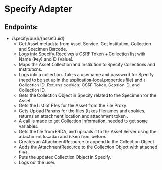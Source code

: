 # Specify Adapter

## Endpoints:

- /specify/push/{assetGuid}
  - Get Asset metadata from Asset Service. Get Institution, Collection and Specimen Barcode.
  - Logs into Specify. Receives a CSRF Token + Collection list with Name (Key) and ID (Value).
  - Maps the Asset Collection and Institution to Specify Collections and Institutions.
  - Logs into a collection. Takes a username and password for Specify (need to be set up in the application-local.properties file) and a Collection ID. Returns cookies: CSRF Token, Session ID, and Collection ID.
  - Gets the Collection Object in Specify related to the Specimen for the Asset. 
  - Gets the List of Files for the Asset from the File Proxy. 
  - Gets Upload Params for the files (takes filenames and cookies, returns an attachment location and attachment token).
  - A call is made to get Collection Information, needed to get some variables.
  - Gets the file from ERDA, and uploads it to the Asset Server using the attachment location and token from before. 
  - Creates an AttachmentResource to append to the Collection Object.
  - Adds the AttachmentResource to the Collection Object with attached files.
  - Puts the updated Collection Object in Specify.
  - Logs out the user.

